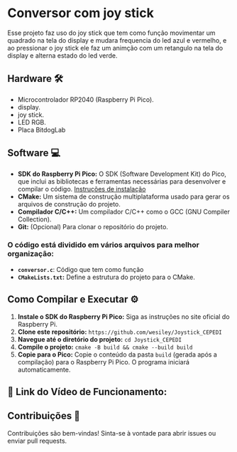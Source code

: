 # Conversor com joy stick 

Esse projeto faz uso do joy stick que tem como função movimentar um quadrado na tela do display e mudara frequencia do led azul e vermelho, e ao pressionar o joy stick ele faz um animção com um retangulo na tela do display e alterna estado do led verde.

## Hardware 🛠️

- Microcontrolador RP2040 (Raspberry Pi Pico).
- display.
- joy stick.
- LED RGB.
- Placa BitdogLab

## Software 💻

* **SDK do Raspberry Pi Pico:** O SDK (Software Development Kit) do Pico, que inclui as bibliotecas e ferramentas necessárias para desenvolver e compilar o código. [Instruções de instalação](https://www.raspberrypi.com/documentation/pico/getting-started/)
* **CMake:** Um sistema de construção multiplataforma usado para gerar os arquivos de construção do projeto.
* **Compilador C/C++:**  Um compilador C/C++ como o GCC (GNU Compiler Collection).
* **Git:** (Opcional) Para clonar o repositório do projeto.


### O código está dividido em vários arquivos para melhor organização:

- **`conversor.c`**: Código que tem como função
- **`CMakeLists.txt`:** Define a estrutura do projeto para o CMake.



## Como Compilar e Executar ⚙️

1. **Instale o SDK do Raspberry Pi Pico:** Siga as instruções no site oficial do Raspberry Pi.
2. **Clone este repositório:** `https://github.com/wesiley/Joystick_CEPEDI`
3. **Navegue até o diretório do projeto:** `cd Joystick_CEPEDI`
4. **Compile o projeto:** `cmake -B build && cmake --build build`
5. **Copie para o Pico:** Copie o conteúdo da pasta `build` (gerada após a compilação) para o Raspberry Pi Pico. O programa iniciará automaticamente.
  
 ## 🔗 Link do Vídeo de Funcionamento:


 ## Contribuições 🤝

Contribuições são bem-vindas! Sinta-se à vontade para abrir issues ou enviar pull requests.
